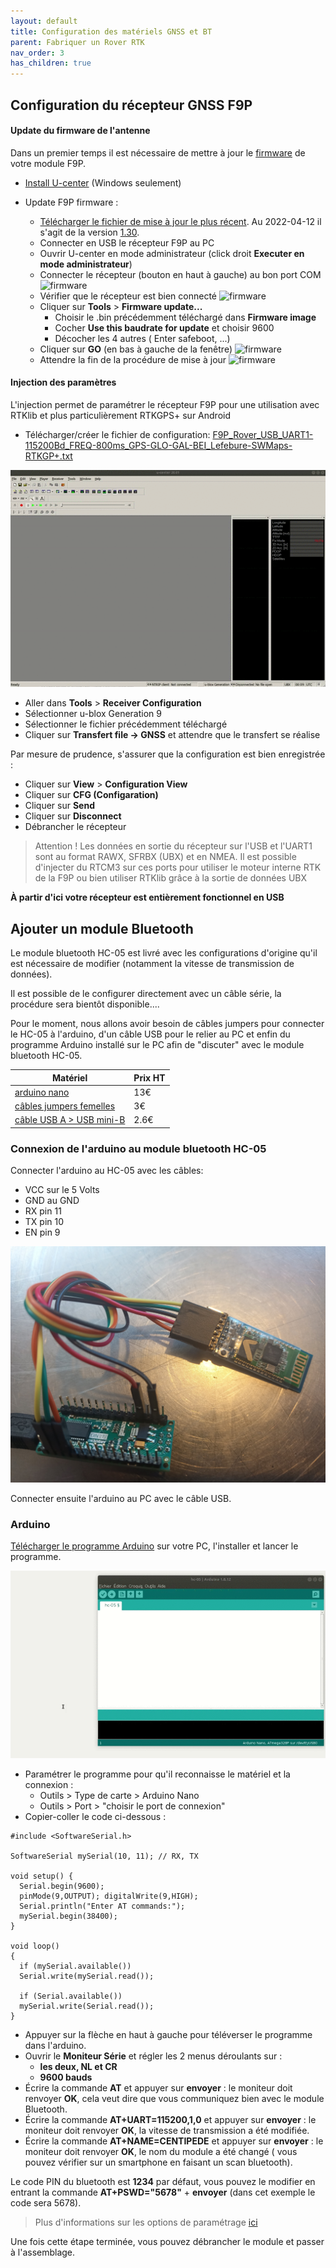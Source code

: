 ```yaml
---
layout: default
title: Configuration des matériels GNSS et BT
parent: Fabriquer un Rover RTK
nav_order: 3
has_children: true
---
```


## Configuration du récepteur GNSS F9P

#### Update du firmware de l'antenne

Dans un premier temps il est nécessaire de mettre à jour le [firmware](https://fr.wikipedia.org/wiki/Firmware) de votre module F9P.

* [Install U-center](https://content.u-blox.com/sites/default/files/2022-04/u-center-v22.02_0.zip) (Windows seulement)

* Update F9P firmware :
  * [Télécharger le fichier de mise à jour le plus récent](https://www.u-blox.com/en/product/zed-f9p-module?file_category=Firmware%2520Update). Au 2022-04-12 il s'agit de la version [1.30](https://content.u-blox.com/sites/default/files/UBX_F9_100_HPG130.aa1ce2137147f95bbde5532f1b495848.bin).
  * Connecter en USB le récepteur F9P au PC
  * Ouvrir U-center en mode administrateur (click droit **Executer en mode administrateur**)
  * Connecter le récepteur (bouton en haut à gauche) au bon port COM
![firmware](https://gblobscdn.gitbook.com/assets%2F-LYSZeu4HjB-NrVI4riL%2F-LYbICDde_PqBQRMcCsl%2F-LYbIddBqnC-aXKJ1bxh%2FSans-titre-1.png?alt=media&token=240244db-09d5-40e8-9735-869651b9198e)
  * Vérifier que le récepteur est bien connecté
![firmware](https://gblobscdn.gitbook.com/assets%2F-LYSZeu4HjB-NrVI4riL%2F-LYbGvHfj8nIN6gywxBz%2F-LYbHSKTiJZ0j0qAf-5e%2Ficon_blink.png?alt=media&token=0f35cbc4-ce5a-4d3b-90f4-ecadc5a36821)
  * Cliquer sur **Tools** > **Firmware update...**
    * Choisir le .bin précédemment téléchargé dans **Firmware image**
    * Cocher **Use this baudrate for update** et choisir 9600
    * Décocher les 4 autres ( Enter safeboot, ...)
  * Cliquer sur **GO** (en bas à gauche de la fenêtre)
![firmware](https://gblobscdn.gitbook.com/assets%2F-LYSZeu4HjB-NrVI4riL%2F-LZ5-tu1J0X8sog9Xvkf%2F-LZ527USiWMS3Pjo5SXY%2Fstep4.png?alt=media&token=2e76981e-8874-4151-9c48-f5fa07cdcd69)
  * Attendre la fin de la procédure de mise à jour
![firmware](https://gblobscdn.gitbook.com/assets%2F-LYSZeu4HjB-NrVI4riL%2F-LZ52KPCRzypMK4cqtQW%2F-LZ52Z_bl9GHQP8dz7By%2Fstep6.png?alt=media&token=f8f7240b-79b4-4856-87ea-26e12c1aac36)


#### Injection des paramètres

L'injection permet de paramétrer le récepteur F9P pour une utilisation avec RTKlib et plus particulièrement RTKGPS+ sur Android

* Télécharger/créer le fichier de configuration: [F9P_Rover_USB_UART1-115200Bd_FREQ-800ms_GPS-GLO-GAL-BEI_Lefebure-SWMaps-RTKGP+.txt](https://raw.githubusercontent.com/jancelin/docs-centipedeRTK/master/assets/param_rtklib/F9P_Rover_USB_UART1-115200Bd_FREQ-800ms_GPS-GLO-GAL-BEI_Lefebure-SWMaps-RTKGP+.txt)

![arduino](/assets/images/montage_rover/u-center.gif)

* Aller dans **Tools** > **Receiver Configuration**
* Sélectionner u-blox Generation 9
* Sélectionner le fichier précédemment téléchargé
* Cliquer sur **Transfert file -> GNSS** et attendre que le transfert se réalise

Par mesure de prudence, s'assurer que la configuration est bien enregistrée :
* Cliquer sur **View** > **Configuration View**
* Cliquer sur **CFG (Configaration)**
* Cliquer sur **Send**
* Cliquer sur **Disconnect**
* Débrancher le récepteur

>Attention ! Les données en sortie du récepteur sur l'USB et l'UART1 sont au format RAWX, SFRBX (UBX) et en NMEA. Il est possible d'injecter du RTCM3 sur ces ports pour utiliser le moteur interne RTK de la F9P ou bien utiliser RTKlib grâce à la sortie de données UBX

**À partir d'ici votre récepteur est entièrement fonctionnel en USB**

## Ajouter un module Bluetooth

Le module bluetooth HC-05 est livré avec les configurations d'origine qu'il est nécessaire de modifier (notamment la vitesse de transmission de données).

Il est possible de le configurer directement avec un câble série, la procédure sera bientôt disponible....

Pour le moment, nous allons avoir besoin de câbles jumpers pour connecter le HC-05 à l'arduino, d'un câble USB pour le relier au PC et enfin du programme Arduino installé sur le PC afin de "discuter" avec le module bluetooth HC-05.

|Matériel|Prix HT|
|--------|----|
|[arduino nano](https://fr.rs-online.com/web/p/arduino/6961667)|13€|
|[câbles jumpers femelles](https://fr.rs-online.com/web/p/kit-de-cables-dupont/7916450/)|3€|
|[câble USB A > USB mini-B](https://fr.rs-online.com/web/p/cables-usb/1862803/)|2.6€|

### Connexion de l'arduino au module bluetooth HC-05

Connecter l'arduino au HC-05 avec les câbles:

* VCC sur le 5 Volts
* GND au GND
* RX pin 11
* TX pin 10
* EN pin 9

![arduino](/assets/images/montage_rover/arduino.jpg)

Connecter ensuite l'arduino au PC avec le câble USB.

### Arduino

[Télécharger le programme Arduino](https://www.arduino.cc/en/Main/Software) sur votre PC, l'installer et lancer le programme.

![arduino](/assets/images/montage_rover/arduino.gif)

* Paramétrer le programme pour qu'il reconnaisse le matériel et la connexion :
  * Outils > Type de carte > Arduino Nano
  * Outils > Port > "choisir le port de connexion"
* Copier-coller le code ci-dessous :

```
#include <SoftwareSerial.h>

SoftwareSerial mySerial(10, 11); // RX, TX

void setup() {
  Serial.begin(9600);
  pinMode(9,OUTPUT); digitalWrite(9,HIGH);
  Serial.println("Enter AT commands:");
  mySerial.begin(38400);
}

void loop()
{
  if (mySerial.available())
  Serial.write(mySerial.read());

  if (Serial.available())
  mySerial.write(Serial.read());
}
```

* Appuyer sur la flèche en haut à gauche pour téléverser le programme dans l'arduino.
* Ouvrir le **Moniteur Série** et régler les 2 menus déroulants sur :
  * **les deux, NL et CR**
  * **9600 bauds**
* Écrire la commande **AT** et appuyer sur **envoyer** : le moniteur doit renvoyer **OK**, cela veut dire que vous communiquez bien avec le module Bluetooth.
* Écrire la commande **AT+UART=115200,1,0** et appuyer sur **envoyer** : le moniteur doit renvoyer **OK**, la vitesse de transmission a été modifiée.
* Écrire la commande **AT+NAME=CENTIPEDE** et appuyer sur **envoyer** : le moniteur doit renvoyer **OK**, le nom du module a été changé ( vous pouvez vérifier sur un smartphone en faisant un scan bluetooth).

Le code PIN du bluetooth est **1234** par défaut, vous pouvez le modifier en entrant la commande **AT+PSWD="5678"** + **envoyer** (dans cet exemple le code sera 5678).

> Plus d'informations sur les options de paramétrage [ici](https://retroetgeek.com/geek/arduino/configuration-du-module-hc-05-pour-arduino/)

Une fois cette étape terminée, vous pouvez débrancher le module et passer à l'assemblage.
